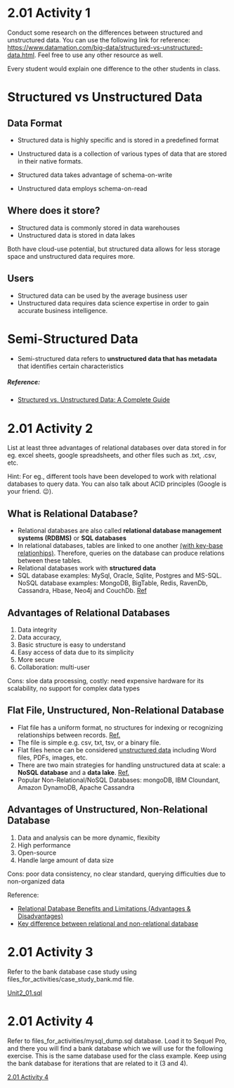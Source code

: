 # 2.01 Activity 1
Conduct some research on the differences between structured and unstructured data. You can use the following link for reference: https://www.datamation.com/big-data/structured-vs-unstructured-data.html. Feel free to use any other resource as well.

Every student would explain one difference to the other students in class.

# Structured vs Unstructured Data
## Data Format
- Structured data is highly specific and is stored in a predefined format
- Unstructured data is a collection of various types of data that are stored in their native formats. 

- Structured data takes advantage of schema-on-write 
- Unstructured data employs schema-on-read

## Where does it store?
- Structured data is commonly stored in data warehouses 
- Unstructured data is stored in data lakes 

Both have cloud-use potential, but structured data allows for less storage space and unstructured data requires more.

## Users
- Structured data can be used by the average business user
- Unstructured data requires data science expertise in order to gain accurate business intelligence.

# Semi-Structured Data
- Semi-structured data refers to **unstructured data that has metadata** that identifies certain characteristics


##### Reference:
- [Structured vs. Unstructured Data: A Complete Guide](https://www.talend.com/resources/structured-vs-unstructured-data/)


# 2.01 Activity 2
List at least three advantages of relational databases over data stored in for eg. excel sheets, google spreadsheets, and other files such as .txt, .csv, etc.

Hint: For eg., different tools have been developed to work with relational databases to query data. You can also talk about ACID principles (Google is your friend. 😉).

## What is Relational Database?
- Relational databases are also called **relational database management systems (RDBMS)** or **SQL databases** 
- In relational databases, tables are linked to one another [(with key-base relationhips)](https://www.integrate.io/glossary/what-is-unstructured-data/). Therefore, queries on the database can produce relations between these tables.
- Relational databases work with **structured data**
- SQL database examples: MySql, Oracle, Sqlite, Postgres and MS-SQL. NoSQL database examples: MongoDB, BigTable, Redis, RavenDb, Cassandra, Hbase, Neo4j and CouchDb. [Ref](https://www.pluralsight.com/blog/software-development/relational-vs-non-relational-databases)

## Advantages of Relational Databases
1. Data integrity
2. Data accuracy,
3. Basic structure is easy to understand
4. Easy access of data due to its simplicity
5. More secure
6. Collaboration: multi-user

Cons: sloe data processing, costly: need expensive hardware for its scalability, no support for complex data types

## Flat File, Unstructured, Non-Relational Database
- Flat file has a uniform format, no structures for indexing or recognizing relationships between records. [Ref.](https://en.wikipedia.org/wiki/Flat-file_database)
- The file is simple e.g. csv, txt, tsv, or a binary file.
- Flat files hence can be considered [unstructured data](https://www.integrate.io/glossary/what-is-unstructured-data/) including Word files, PDFs, images, etc.
- There are two main strategies for handling unstructured data at scale: a **NoSQL database** and a **data lake**. [Ref.](https://www.integrate.io/glossary/what-is-unstructured-data/)
- Popular Non-Relational/NoSQL Databases: mongoDB, IBM Cloundant, Amazon DynamoDB, Apache Cassandra 

## Advantages of Unstructured, Non-Relational Database
1. Data and analysis can be more dynamic, flexibity
2. High performance
3. Open-source
4. Handle large amount of data size

Cons: poor data consistency, no clear standard, querying difficulties due to non-organized data

Reference:
- [Relational Database Benefits and Limitations (Advantages & Disadvantages)](https://databasetown.com/relational-database-benefits-and-limitations/)
- [Key difference between relational and non-relational database](https://databasetown.com/relational-vs-non-relational-database/)


# 2.01 Activity 3
Refer to the bank database case study using files_for_activities/case_study_bank.md file.

[Unit2_01.sql](https://github.com/suphawadeeth/Data-Analytics-Ironhack/blob/main/unit-2/unit2_01.sql)

# 2.01 Activity 4
Refer to files_for_activities/mysql_dump.sql database. Load it to Sequel Pro, and there you will find a bank database which we will use for the following exercise. This is the same database used for the class example. Keep using the bank database for iterations that are related to it (3 and 4).

[2.01 Activity 4](https://github.com/suphawadeeth/Data-Analytics-Ironhack/blob/main/unit-2/2.01-activity-4.sql)